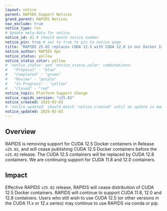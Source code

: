 ```yaml
---
layout: notice
parent: RAPIDS Support Notices
grand_parent: RAPIDS Notices
nav_exclude: true
notice_type: rsn
# Update meta-data for notice
notice_id: 41 # should match notice number
notice_pin: true # set to true to pin to notice page
title: "RAPIDS 25.02 replaces CUDA 12.5 with CUDA 12.8 in our Docker Images"
notice_author: RAPIDS Ops
notice_status: yellow
notice_status_color: yellow
# 'notice_status' and 'notice_status_color' combinations:
#   "Proposal" - "blue"
#   "Completed" - "green"
#   "Review" - "purple"
#   "In Progress" - "yellow"
#   "Closed" - "red"
notice_topic: Platform Support Change
notice_rapids_version: "v25.02"
notice_created: 2025-02-03
# 'notice_updated' should match 'notice_created' until an update is made
notice_updated: 2025-02-03
---
```


## Overview

RAPIDS is removing support for CUDA 12.5 Docker containers in Release `v25.02`, and will cease publishing CUDA 12.5 Docker containers before the `v25.02` release.  The CUDA 12.5 containers will be replaced by CUDA 12.8 containers.  We are continuing support for CUDA 11.8 and 12.0 containers.

## Impact

Effective RAPIDS `v25.02` release, RAPIDS will cease distribution of CUDA 12.5 Docker containers.
RAPIDS will continue to support CUDA 11.8, 12.0 and 12.8 containers.
Users who still wish to use CUDA 12.5 (or other versions in the CUDA 11.x or 12.x series) may continue to use RAPIDS via conda or pip.
